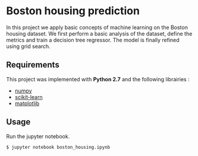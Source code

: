 # Boston housing prediction
In this project we apply basic concepts of machine learning on the Boston housing dataset.
We first perform a basic analysis of the dataset, define the metrics and train a decision tree regressor. The model is finally refined using grid search.

## Requirements
This project was implemented with **Python 2.7** and the following librairies :
- [numpy](http://www.numpy.org)
- [scikit-learn](http://scikit-learn.org/stable/)
- [matplotlib](http://matplotlib.org)

## Usage
Run the jupyter notebook.
```sh
$ jupyter notebook boston_housing.ipynb
```
